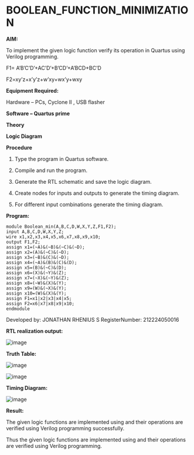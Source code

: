 # BOOLEAN_FUNCTION_MINIMIZATION

**AIM:**

To implement the given logic function verify its operation in Quartus using Verilog programming.

F1= A’B’C’D’+AC’D’+B’CD’+A’BCD+BC’D 

F2=xy’z+x’y’z+w’xy+wx’y+wxy

**Equipment Required:**

Hardware – PCs, Cyclone II , USB flasher

**Software – Quartus prime**

**Theory**

**Logic Diagram**

**Procedure**

1.	Type the program in Quartus software.

2.	Compile and run the program.

3.	Generate the RTL schematic and save the logic diagram.

4.	Create nodes for inputs and outputs to generate the timing diagram.

5.	For different input combinations generate the timing diagram.


**Program:**

~~~
module Boolean_min(A,B,C,D,W,X,Y,Z,F1,F2);
input A,B,C,D,W,X,Y,Z;
wire x1,x2,x3,x4,x5,x6,x7,x8,x9,x10;
output F1,F2;
assign x1=(~A)&(~B)&(~C)&(~D);
assign x2=(A)&(~C)&(~D);
assign x3=(~B)&(C)&(~D);
assign x4=(~A)&(B)&(C)&(D);
assign x5=(B)&(~C)&(D);
assign x6=(X)&(~Y)&(Z);
assign x7=(~X)&(~Y)&(Z);
assign x8=(~W)&(X)&(Y);
assign x9=(W)&(~X)&(Y);
assign x10=(W)&(X)&(Y);
assign F1=x1|x2|x3|x4|x5;
assign F2=x6|x7|x8|x9|x10;
endmodule
~~~

Developed by: JONATHAN RHENIUS S
RegisterNumber: 212224050016


**RTL realization output:**

![image](https://github.com/user-attachments/assets/09e7e8e8-7e37-4f27-ae23-766bf2b6ebb3)


**Truth Table:**

![image](https://github.com/user-attachments/assets/14ac81f5-ac73-4530-a7f1-cfe243324e78)

![image](https://github.com/user-attachments/assets/35cd0d2d-4fa8-454f-9206-5249a04199fd)


**Timing Diagram:**

![image](https://github.com/user-attachments/assets/223b7aaa-2365-4fb5-af53-b55b5a06a53b)


**Result:**

The given logic functions are implemented using and their operations are verified using Verilog programming successfully.

Thus the given logic functions are implemented using and their operations are verified using Verilog programming.

